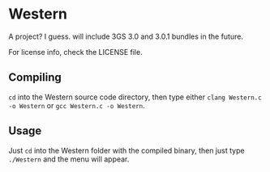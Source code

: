 # Western
A project? I guess. will include 3GS 3.0 and 3.0.1 bundles in the future.

For license info, check the LICENSE file.

## Compiling

`cd` into the Western source code directory, then type either `clang Western.c -o Western` or `gcc Western.c -o Western`.

## Usage

Just `cd` into the Western folder with the compiled binary, then just type `./Western` and the menu will appear.
